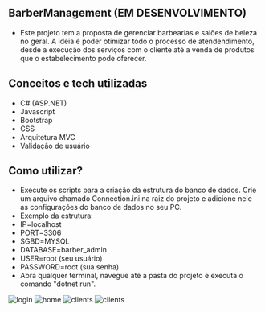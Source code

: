 ## BarberManagement (EM DESENVOLVIMENTO)

* Este projeto tem a proposta de gerenciar barbearias e salões de beleza no geral. A ideia é poder otimizar todo o processo de atendendimento, desde a execução dos serviços com o cliente
até a venda de produtos que o estabelecimento pode oferecer.

## Conceitos e tech utilizadas

* C# (ASP.NET)
* Javascript
* Bootstrap 
* CSS
* Arquitetura MVC
* Validação de usuário

## Como utilizar?

* Execute os scripts para a criação da estrutura do banco de dados. Crie um arquivo chamado Connection.ini na raiz do projeto e adicione nele as configurações do banco de dados no seu PC.
* Exemplo da estrutura: 
* IP=localhost
* PORT=3306
* SGBD=MYSQL
* DATABASE=barber_admin
* USER=root (seu usuário)
* PASSWORD=root (sua senha)
* Abra qualquer terminal, navegue até a pasta do projeto e executa o comando "dotnet run".


<div allign="center">
	<img src="https://github.com/user-attachments/assets/1d70bfa4-fb06-4693-9b0b-3eeac3b3cd05" alt="login"/>
	<img src="https://github.com/user-attachments/assets/90fdf92b-8264-4ddf-aa2f-8b68dabfc143" alt="home"/>
	<img src="https://github.com/user-attachments/assets/f9a9e67c-633b-4f22-b530-6d492f8b2d4b" alt="clients"/>
	<img src="https://github.com/user-attachments/assets/f18fdae8-148f-42a4-9f0f-701028e7eaaf" alt="clients"/>
</div>
